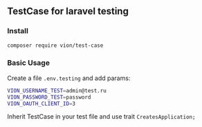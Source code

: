 ## TestCase for laravel testing

### Install
```sh
composer require vion/test-case
```

### Basic Usage
Create a file `.env.testing` and add params:
```sh
VION_USERNAME_TEST=admin@test.ru
VION_PASSWORD_TEST=password
VION_OAUTH_CLIENT_ID=3
```
Inherit TestCase in your test file and use trait `CreatesApplication;`
 
